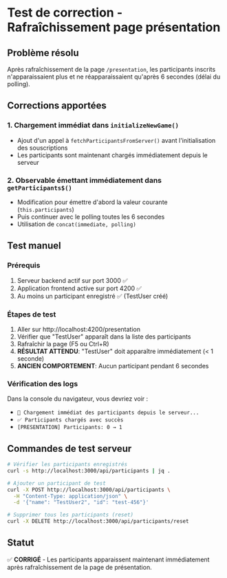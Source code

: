 # Test de correction - Rafraîchissement page présentation

## Problème résolu

Après rafraîchissement de la page `/presentation`, les participants inscrits n'apparaissaient plus et ne réapparaissaient qu'après 6 secondes (délai du polling).

## Corrections apportées

### 1. Chargement immédiat dans `initializeNewGame()`

- Ajout d'un appel à `fetchParticipantsFromServer()` avant l'initialisation des souscriptions
- Les participants sont maintenant chargés immédiatement depuis le serveur

### 2. Observable émettant immédiatement dans `getParticipants$()`

- Modification pour émettre d'abord la valeur courante (`this.participants`)
- Puis continuer avec le polling toutes les 6 secondes
- Utilisation de `concat(immediate, polling)`

## Test manuel

### Prérequis

1. Serveur backend actif sur port 3000 ✅
2. Application frontend active sur port 4200 ✅
3. Au moins un participant enregistré ✅ (TestUser créé)

### Étapes de test

1. Aller sur http://localhost:4200/presentation
2. Vérifier que "TestUser" apparaît dans la liste des participants
3. Rafraîchir la page (F5 ou Ctrl+R)
4. **RÉSULTAT ATTENDU**: "TestUser" doit apparaître immédiatement (< 1 seconde)
5. **ANCIEN COMPORTEMENT**: Aucun participant pendant 6 secondes

### Vérification des logs

Dans la console du navigateur, vous devriez voir :

- `🔄 Chargement immédiat des participants depuis le serveur...`
- `✅ Participants chargés avec succès`
- `[PRESENTATION] Participants: 0 → 1`

## Commandes de test serveur

```bash
# Vérifier les participants enregistrés
curl -s http://localhost:3000/api/participants | jq .

# Ajouter un participant de test
curl -X POST http://localhost:3000/api/participants \
  -H "Content-Type: application/json" \
  -d '{"name": "TestUser2", "id": "test-456"}'

# Supprimer tous les participants (reset)
curl -X DELETE http://localhost:3000/api/participants/reset
```

## Statut

✅ **CORRIGÉ** - Les participants apparaissent maintenant immédiatement après rafraîchissement de la page de présentation.
